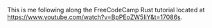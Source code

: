 This is me following along the FreeCodeCamp Rust tutorial located at https://www.youtube.com/watch?v=BpPEoZW5IiY&t=17086s.
